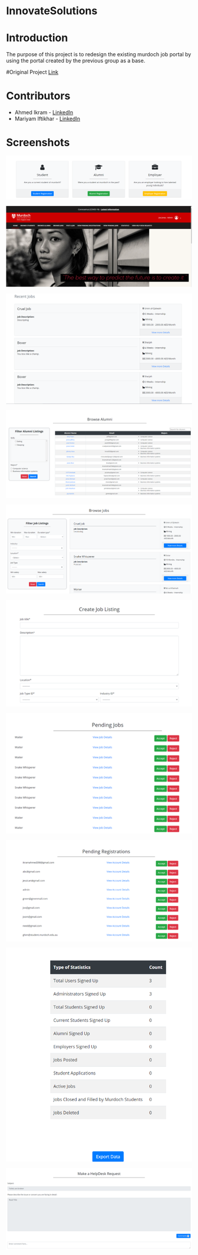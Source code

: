 # **InnovateSolutions**

# Introduction
The purpose of this project is to redesign the existing murdoch job portal by using the portal created by the previous group as a base.

#Original Project
[Link](https://github.com/roanroan/DjangoUnlimited)

# Contributors
- Ahmed Ikram - [LinkedIn](https://www.linkedin.com/in/ahmed-ikram-a38b151a1/)
- Mariyam Iftikhar - [LinkedIn](https://www.linkedin.com/in/mariyam-iftikhar-71714975)

# Screenshots
![Registration Page][Registration]

![Home Page][HomePage]

![Recent Jobs List][RecentJobs]

![Browse Alumni List][BrowseAlumni]

![View Jobs List][ViewJobs]

![Create Job Form][CreateJob]

![Pending Jobs List][PendingJobs]

![Pending Registration List][PendingRegistrations]

![Statistics][Statistics]

![HelpDesk][HelpDesk]

[Registration]: media/Registration.PNG
[HomePage]: media/HomeMain.PNG
[RecentJobs]: media/RecentJobs.PNG
[BrowseAlumni]: media/BrowseAlumni.PNG
[ViewJobs]: media/BrowseJobs.PNG
[CreateJob]: media/CreateJob.PNG
[PendingJobs]: media/PendingJobs.PNG
[PendingRegistrations]: media/PendingRegistrations.PNG
[Statistics]: media/Statistics.PNG
[HelpDesk]: media/HelpDesk.PNG
